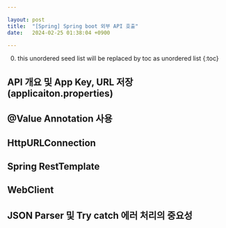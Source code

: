 ```yaml
---

layout: post
title:  "[Spring] Spring boot 외부 API 호출"
date:   2024-02-25 01:38:04 +0900

---
```


0. this unordered seed list will be replaced by toc as unordered list
{:toc}

## API 개요 및 App Key, URL 저장 (applicaiton.properties)

## @Value Annotation 사용

## HttpURLConnection

## Spring RestTemplate

## WebClient

## JSON Parser 및 Try catch 에러 처리의 중요성  